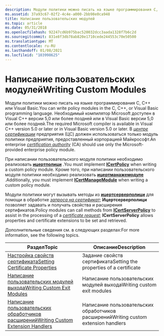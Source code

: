 ```yaml
---
description: Модули политики можно писать на языке программирования C, C++ или Visual Basic.
ms.assetid: 37a93c67-02f2-4c4e-a000-2bb98e0ca948
title: Написание пользовательских модулей
ms.topic: article
ms.date: 05/31/2018
ms.openlocfilehash: 92247cd6b975bac520032dcc3aada1328f7b6c2d
ms.sourcegitcommit: 831e8f3db78ab820e1710cede244553c70e50500
ms.translationtype: MT
ms.contentlocale: ru-RU
ms.lasthandoff: 01/08/2021
ms.locfileid: "103998625"
---
```

# <a name="writing-custom-modules"></a><span data-ttu-id="d8a80-103">Написание пользовательских модулей</span><span class="sxs-lookup"><span data-stu-id="d8a80-103">Writing Custom Modules</span></span>

<span data-ttu-id="d8a80-104">Модули политики можно писать на языке программирования C, C++ или Visual Basic.</span><span class="sxs-lookup"><span data-stu-id="d8a80-104">You can write policy modules in the C, C++, or Visual Basic programming language.</span></span> <span data-ttu-id="d8a80-105">Необходимый компилятор Microsoft доступен в Visual C++ версии 5,0 или более поздней или в Visual Basic версии 5,0 или более поздней.</span><span class="sxs-lookup"><span data-stu-id="d8a80-105">The required Microsoft compiler is available in Visual C++ version 5.0 or later or in Visual Basic version 5.0 or later.</span></span> <span data-ttu-id="d8a80-106">В [*центре сертификации*](../secgloss/c-gly.md) предприятия (ЦС) должен использоваться только модуль политики предприятия, предоставленный корпорацией Майкрософт.</span><span class="sxs-lookup"><span data-stu-id="d8a80-106">An enterprise [*certification authority*](../secgloss/c-gly.md) (CA) should use only the Microsoft-provided enterprise policy module.</span></span>

<span data-ttu-id="d8a80-107">При написании пользовательского модуля политики необходимо реализовать [**ицертполици**](/windows/desktop/api/Certpol/nn-certpol-icertpolicy) .</span><span class="sxs-lookup"><span data-stu-id="d8a80-107">You must implement [**ICertPolicy**](/windows/desktop/api/Certpol/nn-certpol-icertpolicy) when writing a custom policy module.</span></span> <span data-ttu-id="d8a80-108">Кроме того, при написании пользовательского модуля политики необходимо реализовать [**ицертманажемодуле**](/windows/desktop/api/Certmod/nn-certmod-icertmanagemodule) .</span><span class="sxs-lookup"><span data-stu-id="d8a80-108">Additionally, you must implement [**ICertManageModule**](/windows/desktop/api/Certmod/nn-certmod-icertmanagemodule) when writing a custom policy module.</span></span>

<span data-ttu-id="d8a80-109">Модули политики могут вызывать методы из [**ицертсерверполици**](/windows/desktop/api/Certif/nn-certif-icertserverpolicy) для помощи в обработке [*запроса на сертификат*](../secgloss/c-gly.md); **Ицертсерверполици** позволяет задавать и получать свойства и расширения сертификатов.</span><span class="sxs-lookup"><span data-stu-id="d8a80-109">Policy modules can call methods from [**ICertServerPolicy**](/windows/desktop/api/Certif/nn-certif-icertserverpolicy) to assist in the processing of a [*certificate request*](../secgloss/c-gly.md); **ICertServerPolicy** allows properties and certificate extensions to be set and retrieved.</span></span>

<span data-ttu-id="d8a80-110">Дополнительные сведения см. в следующих разделах:</span><span class="sxs-lookup"><span data-stu-id="d8a80-110">For more information, see the following topics.</span></span>



| <span data-ttu-id="d8a80-111">Раздел</span><span class="sxs-lookup"><span data-stu-id="d8a80-111">Topic</span></span>                                                                      | <span data-ttu-id="d8a80-112">Описание</span><span class="sxs-lookup"><span data-stu-id="d8a80-112">Description</span></span>                             |
|----------------------------------------------------------------------------|-----------------------------------------|
| [<span data-ttu-id="d8a80-113">Настройка свойств сертификата</span><span class="sxs-lookup"><span data-stu-id="d8a80-113">Setting Certificate Properties</span></span>](setting-certificate-properties.md)       | <span data-ttu-id="d8a80-114">Задание свойств сертификата</span><span class="sxs-lookup"><span data-stu-id="d8a80-114">Setting the properties of a certificate</span></span> |
| [<span data-ttu-id="d8a80-115">Написание пользовательских модулей выхода</span><span class="sxs-lookup"><span data-stu-id="d8a80-115">Writing Custom Exit Modules</span></span>](writing-custom-exit-modules.md)             | <span data-ttu-id="d8a80-116">Написание пользовательских модулей выхода</span><span class="sxs-lookup"><span data-stu-id="d8a80-116">Writing custom exit modules</span></span>             |
| [<span data-ttu-id="d8a80-117">Написание пользовательских обработчиков расширений</span><span class="sxs-lookup"><span data-stu-id="d8a80-117">Writing Custom Extension Handlers</span></span>](writing-custom-extension-handlers.md) | <span data-ttu-id="d8a80-118">Написание пользовательских обработчиков расширений</span><span class="sxs-lookup"><span data-stu-id="d8a80-118">Writing custom extension handlers</span></span>       |



 

 

 
